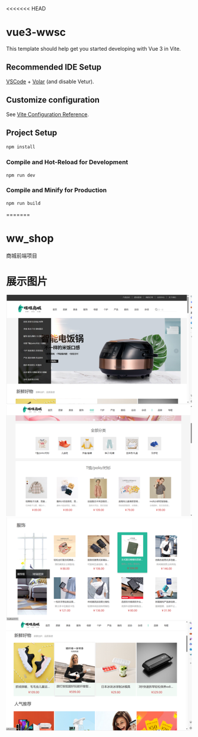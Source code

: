 <<<<<<< HEAD
# vue3-wwsc

This template should help get you started developing with Vue 3 in Vite.

## Recommended IDE Setup

[VSCode](https://code.visualstudio.com/) + [Volar](https://marketplace.visualstudio.com/items?itemName=Vue.volar) (and disable Vetur).

## Customize configuration

See [Vite Configuration Reference](https://vitejs.dev/config/).

## Project Setup

```sh
npm install
```

### Compile and Hot-Reload for Development

```sh
npm run dev
```

### Compile and Minify for Production

```sh
npm run build
```
=======
# ww_shop
商城前端项目

# 展示图片
![image](https://github.com/ren2112/ww_shop/blob/main/%E5%B1%95%E7%A4%BA%E5%9B%BE%E7%89%87/1.png)
![image](https://github.com/ren2112/ww_shop/blob/main/%E5%B1%95%E7%A4%BA%E5%9B%BE%E7%89%87/2.png)
![image](https://github.com/ren2112/ww_shop/blob/main/%E5%B1%95%E7%A4%BA%E5%9B%BE%E7%89%87/3.png)
![image](https://github.com/ren2112/ww_shop/blob/main/%E5%B1%95%E7%A4%BA%E5%9B%BE%E7%89%87/4.png)



